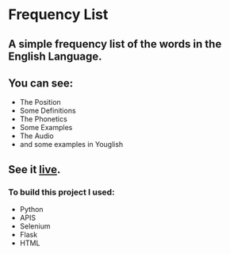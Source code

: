 # Frequency List

## A simple frequency list of the words in the English Language.
## You can see:
- The Position
- Some Definitions
- The Phonetics
- Some Examples
- The Audio
- and some examples in Youglish

## See it [live](https://viniciusdemorais.pythonanywhere.com/).
### To build this project I used:
- Python
- APIS
- Selenium
- Flask
- HTML 
